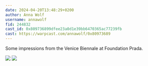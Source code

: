 ```yaml
---
date: 2024-04-20T13:48:29+0200
author: Anna Wolf
username: annawolf
fid: 244832
cast_id: 0x809736899dfee23a0d1e39bb6470365ac77239fb
cast: https://warpcast.com/annawolf/0x80973689
---
```

Some impressions from the Venice Biennale at Foundation Prada.  

![](https://imagedelivery.net/BXluQx4ige9GuW0Ia56BHw/cafbee17-13b7-4441-d4dc-d01c1578aa00/original)
![](https://imagedelivery.net/BXluQx4ige9GuW0Ia56BHw/08f11443-4a33-4786-9c52-c56d4db43400/original)